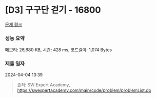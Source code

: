 # [D3] 구구단 걷기 - 16800 

[문제 링크](https://swexpertacademy.com/main/code/problem/problemDetail.do?contestProbId=AYaf9W8afyMDFAQ9) 

### 성능 요약

메모리: 26,680 KB, 시간: 428 ms, 코드길이: 1,074 Bytes

### 제출 일자

2024-04-04 13:39



> 출처: SW Expert Academy, https://swexpertacademy.com/main/code/problem/problemList.do
